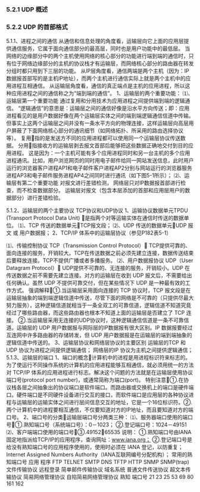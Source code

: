 ### 5.2.1 UDP 概述

### 5.2.2 UDP 的首部格式

5.1.1、进程之间的通信 
从通信和信息处理的角度看，运输层向它上面的应用层提供通信服务，它属于面向通信部分的最高层，同时也是用户功能中的最低层。
当网络的边缘部分中的两个主机使用网络的核心部分的功能进行端到端的通信时，只有位于网络边缘部分的主机的协议栈才有运输层，而网络核心部分的路由器在转发分组时都只用到下三层的功能。
从IP层角度看，通信两端是两个主机（因为：IP数据报首部写的是主机IP地址），而两个主机进行通信实际上就是两个主机中的应用进程互相通信。
从运输层角度看，通信的真正端点是主机的应用进程，所以这种应用进程之间的通信称之为“端到端的通信”。 
1、运输层的两个重要功能：
⑴、运输层第一个重要功能 通过复用和分用技术为应用进程之间提供端到端的逻辑通信。 
“逻辑通信”的意思是：运输层之间的通信好像是沿水平方向传送；即：应用进程看见的是用户数据好像在两个运输层实体之间的端到端逻辑通信信道中传输。但事实上这两个运输层之间并没有一条水平方向的物理连接，这样运输层向高层用户屏蔽了下面网络核心部分的通讯细节（如网络拓扑、所采用的路由选择协议等）。
复用指的是发送方不同的应用进程都可以使用同一个运输层协议传送数据。
分用指接收方的运输层剥去报文首部后能够把这些数据正确地交付到目的应用进程。 
这是因为：一个主机可能有多个应用进程同时和另一台主机的多个应用进程通讯。比如，用户浏览网页的同时用电子邮件给同一网站发送信息，此时用户运行的浏览器客户进程AP1和电子邮件客户进程AP2分别与网站运行的浏览器服务进程AP3和电子邮件服务进程AP4之间同时进行通讯（如下图5-1所示）；
⑵、运输层有第二个重要功能 对报文进行差错检测，
网络层只对IP数据报首部进行检查，而不检查数据部分。
运输层对报文（包含本层添加的首部和应用层用户的数据部分）进行差错检验。
 
5.1.2、运输层的两个主要协议 TCP协议和UDP协议
1、运输协议数据单元TPDU (Transport Protocol Data Unit) 是指两个对等运输实体在通信时传送的数据单位。
⑴、TCP 传送的数据单元TCP报文段；
⑵、UDP 传送的数据单元UDP 报文 或  用户数据报；
2、TCP/IP 体系中的运输层协议（参见P182表5-1）
 
⑴、传输控制协议 TCP（Transmission Control Protocol） TCP提供可靠的、面向连接的服务，开销较大。TCP在传送数据之前必须先建立连接，数据传送结束后要释放连接。TCP不提供广播或者多播服务。 
⑵、用户数据报协议 UDP（User Datagram Protocol） UDP提供不可靠的、无连接的服务，开销较小。UDP 在传送数据之前不需要先建立连接。对方的运输层在收到 UDP 报文后，不需要给出任何确认。虽然 UDP 不提供可靠交付，但在某些情况下 UDP 是一种最有效的工作方式。
强调解释①.当运输层采用面向连接的 TCP 协议时，TCP 报文段是在运输层抽象的端到端逻辑信道中传送，尽管下面的网络是不可靠的（只提供尽最大努力服务），这种逻辑信道就相当于一条全双工的可靠信道，逻辑信道不知道究竟经过了哪些路由器，而这些路由器也根本不知道上面的运输层是否建立了 TCP 连接。
②.当运输层采用无连接的UDP协议时，这种逻辑通信信道是一条不可靠信道。运输层的 UDP 用户数据报与网际层的IP数据报有很大区别。IP 数据报要经过互连网中许多路由器的存储转发，但 UDP 用户数据报是在运输层的端到端抽象的逻辑信道中传送的。 
3、运输层协议和网络层协议的主要区别 
运输层的TCP 和 UDP 协议为进程之间提供逻辑通信；
网络层的IP 协议为主机之间提供逻辑通信；
5.1.3、运输层的端口
1、端口的概念计算机中的进程是用进程标识符来标志的。为了使运行不同操作系统的计算机的应用进程能够互相通信，就必须用统一的方法对 TCP/IP 体系的应用进程进行标志。解决这个问题的方法就是在运输层使用协议端口号(protocol port number)，或通常简称为端口(port)。
特别注意①.在协议栈各层之间抽象出的协议端口是软件端口。而路由器或交换机上的端口是硬件端口。硬件端口是不同硬件设备进行交互的接口，而软件端口是应用层的各种协议进程与运输层的运输实体之间进行层间信息交互的地址，它是一个16位标识符。②.两个计算机中的进程要相互通信，不仅要知道对方的IP地址，而且要知道对方的端口号。 
2、端口号的分类运输层端口号分两类三种：
⑴、服务器端口使用的端口号①.熟知端口号（系统端口号）：0－1023； 
②.登记端口号：1024－49151 
⑵、客户端端口使用的端口号③.49152－65535
说明：
①.熟知端口号由IANA固定地指派给TCP/IP的应用程序，查询网址：www.iana.org；
②.登记端口号是给没有熟知端口号的应用程序使用的，使用时必须在 IANA 登记，以防重复；Internet Assigned Numbers Authority（IANA互联网编号分配机构）；
常用的熟知端口号
应用
程序	FTP	TELNET	SMTP	DNS	TFTP	HTTP	SNMP	SNMP(trap)
	文件传输协议	远程登录	简单邮件传输协议	域名系统	普通文件传送协议	超文本传输协议	简易网络管理协议	自陷简易网络管理协议
熟知
端口号	21	23	25	53	69	80	161	162


